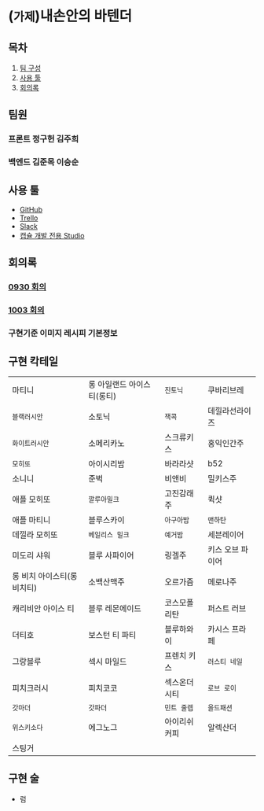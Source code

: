 # (`가제`)내손안의 바텐더

## 목차

1. [팀 구성](#팀원)
1. [사용 툴](#사용-툴)
1. [회의록](#회의록)

## 팀원

### 프론트 정구헌 김주희

### 백엔드 김준목 이승순 

## 사용 툴

- [GitHub](https://github.com/TKvl6/myhand.Bartender)
- [Trello](https://trello.com/b/7OGe4zzt/%EC%B9%B5%ED%85%8C%EC%9D%BC)
- [Slack](https://www.slack.com)
- [캡슐 개발 전용 Studio](https://bixbydevelopers.com/)

## 회의록

### [0930 회의](/회의록/0930)

### [1003 회의](/회의록/1003)

### 구현기준 이미지 레시피  기본정보

## 구현 칵테일

|||||
|-|-|-|-|
|마티니|롱 아일랜드 아이스티(롱티)|`진토닉`|쿠바리브레|
|`블랙러시안`|소토닉|`잭콕`|데낄라선라이즈|
|`화이트러시안`|소메리카노|스크류키스|홍익인간주|
|`모히또`|아이시리밤|바라라샷|b52|
|소니니|준벅|비앤비|밀키스주|
|애플 모히또|`깔루아밀크`|고진감래주|퀵샷|
|애플 마티니|블루스카이|`아구아밤`|`맨하탄`|
|데낄라 모히또|`베일리스 밀크`|`예거밤`|세븐레이어|
|미도리 샤워|블루 사파이어|링겔주|키스 오브 파이어|
|롱 비치 아이스티(롱비치티)|소백산맥주|오르가즘|메로나주|
|캐리비안 아이스 티|블루 레몬에이드|코스모폴리탄|퍼스트 러브|
|더티호|보스턴 티 파티|블루하와이|카시스 프라페|
|그랑블루|섹시 마일드|프렌치 키스|`러스티 네일`|
|피치크러시|피치코코|섹스온더시티|`로브 로이`|
|`갓마더`|`갓파더`|`민트 줄렙`|`올드패션`|
|`위스키소다`|에그노그|아이리쉬 커피|알렉산더|
|스팅거||||


## 구현 술

- 럼
